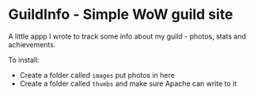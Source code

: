 GuildInfo - Simple WoW guild site
=================================

A little appp I wrote to track some info about my guild - photos, stats and achievements.

To install:

* Create a folder called <code>images</code> put photos in here
* Create a folder called <code>thumbs</code> and make sure Apache can write to it
